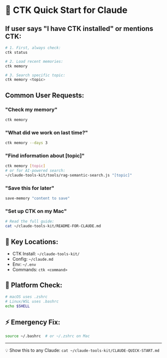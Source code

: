 # 🚀 CTK Quick Start for Claude

## If user says "I have CTK installed" or mentions CTK:

```bash
# 1. First, always check:
ctk status

# 2. Load recent memories:
ctk memory

# 3. Search specific topic:
ctk memory <topic>
```

## Common User Requests:

### "Check my memory"
```bash
ctk memory
```

### "What did we work on last time?"
```bash
ctk memory --days 3
```

### "Find information about [topic]"
```bash
ctk memory [topic]
# or for AI-powered search:
~/claude-tools-kit/tools/rag-semantic-search.js "[topic]"
```

### "Save this for later"
```bash
save-memory "content to save"
```

### "Set up CTK on my Mac"
```bash
# Read the full guide:
cat ~/claude-tools-kit/README-FOR-CLAUDE.md
```

## 🔑 Key Locations:
- CTK Install: `~/claude-tools-kit/`
- Config: `~/claude.md`
- Env: `~/.env`
- Commands: `ctk <command>`

## 📱 Platform Check:
```bash
# macOS uses .zshrc
# Linux/WSL uses .bashrc
echo $SHELL
```

## ⚡ Emergency Fix:
```bash
source ~/.bashrc  # or ~/.zshrc on Mac
```

---
💡 Show this to any Claude: `cat ~/claude-tools-kit/CLAUDE-QUICK-START.md`